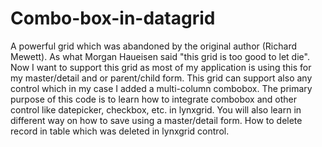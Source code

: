 # Combo-box-in-datagrid
A powerful grid which was abandoned by the original author (Richard Mewett). As what Morgan Haueisen said "this grid is too good to let die". Now I want to support this grid as most of my application is using this for my master/detail and or parent/child form. This grid can support also any control which in my case I added a multi-column combobox.  The primary purpose of this code is to learn how to integrate combobox and other control like datepicker, checkbox, etc. in lynxgrid. You will also learn in different way on how to save using a master/detail form. How to delete record in table which was deleted in lynxgrid control.
